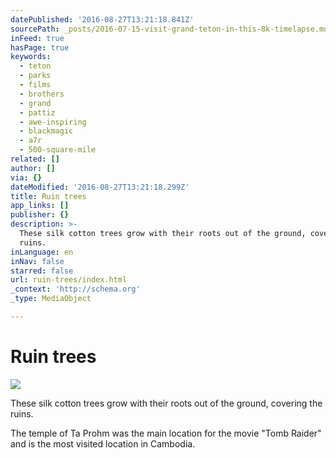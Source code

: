 ```yaml
---
datePublished: '2016-08-27T13:21:18.841Z'
sourcePath: _posts/2016-07-15-visit-grand-teton-in-this-8k-timelapse.md
inFeed: true
hasPage: true
keywords:
  - teton
  - parks
  - films
  - brothers
  - grand
  - pattiz
  - awe-inspiring
  - blackmagic
  - a7r
  - 500-square-mile
related: []
author: []
via: {}
dateModified: '2016-08-27T13:21:18.299Z'
title: Ruin trees
app_links: []
publisher: {}
description: >-
  These silk cotton trees grow with their roots out of the ground, covering the
  ruins.
inLanguage: en
inNav: false
starred: false
url: ruin-trees/index.html
_context: 'http://schema.org'
_type: MediaObject

---
```

# Ruin trees
![](https://the-grid-user-content.s3-us-west-2.amazonaws.com/d4f69639-5c01-4aa1-9548-2ef317e505ff.jpg)

These silk cotton trees grow with their roots out of the ground, covering the ruins.

The temple of Ta Prohm was the main location for the movie "Tomb Raider" and is the most visited location in Cambodia.
